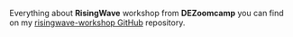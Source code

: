 Everything about **RisingWave** workshop from **DEZoomcamp** you can find on my [risingwave-workshop GitHub](https://github.com/nenalukic/risingwave-workshop) repository.